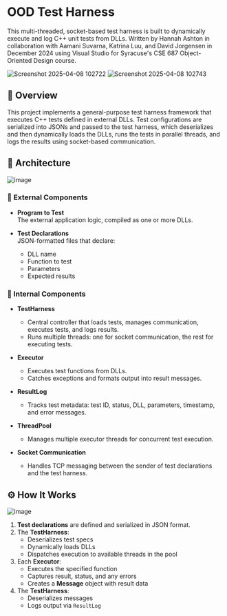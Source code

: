 # OOD Test Harness

This multi-threaded, socket-based test harness is built to dynamically execute and log C++ unit tests from DLLs. Written by Hannah Ashton in collaboration with Aamani Suvarna, Katrina Luu, and David Jorgensen in December 2024 using Visual Studio for Syracuse's CSE 687 Object-Oriented Design course.

![Screenshot 2025-04-08 102722](https://github.com/user-attachments/assets/0d6af96b-4809-4d0b-8d8f-77ab31832bd5)
![Screenshot 2025-04-08 102743](https://github.com/user-attachments/assets/93b7701a-b66e-4e23-9b08-ca0facb0d310)


## 🧩 Overview

This project implements a general-purpose test harness framework that executes C++ tests defined in external DLLs. Test configurations are serialized into JSONs and passed to the test harness, which deserializes and then dynamically loads the DLLs, runs the tests in parallel threads, and logs the results using socket-based communication.

## 🧱 Architecture
![image](https://github.com/user-attachments/assets/cf5ad8fd-6510-4a42-a108-133316f5e062)

### 🧷 External Components

- **Program to Test**  
  The external application logic, compiled as one or more DLLs.

- **Test Declarations**  
  JSON-formatted files that declare:
  - DLL name
  - Function to test
  - Parameters
  - Expected results

### 🧩 Internal Components

- **TestHarness**
  - Central controller that loads tests, manages communication, executes tests, and logs results.
  - Runs multiple threads: one for socket communication, the rest for executing tests.

- **Executor**
  - Executes test functions from DLLs.
  - Catches exceptions and formats output into result messages.

- **ResultLog**
  - Tracks test metadata: test ID, status, DLL, parameters, timestamp, and error messages.

- **ThreadPool**
  - Manages multiple executor threads for concurrent test execution.

- **Socket Communication**  
  - Handles TCP messaging between the sender of test declarations and the test harness.

## ⚙️ How It Works

![image](https://github.com/user-attachments/assets/0133e2e7-c7a6-4005-aae7-486dff6c5852)

1. **Test declarations** are defined and serialized in JSON format.
2. The **TestHarness**:
   - Deserializes test specs
   - Dynamically loads DLLs
   - Dispatches execution to available threads in the pool
3. Each **Executor**:
   - Executes the specified function
   - Captures result, status, and any errors
   - Creates a **Message** object with result data
4. The **TestHarness**:
   - Deserializes messages
   - Logs output via `ResultLog`
